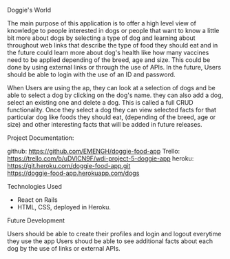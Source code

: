 Doggie's World

The main purpose of this application is to offer a high level view of knowledge to people interested in dogs or people that want to know a little bit more about dogs by selecting a type of dog and learning about throughout web links that describe the type of food they should eat and in the future could learn more about dog's health like how many vaccines need to be applied depending of the breed, age and size. This could be done by using external links or through the use of APIs. In the future, Users should be able to login with the use of an ID and password.

When Users are using the ap, they can look at a selection of dogs and be able to select a dog by clicking on the dog's name. they can also add a dog, select an existing one and delete a dog. This is called a full CRUD functionality. Once they select a dog they can view selected facts for that particular dog like foods they should eat, (depending of the breed, age or size) and other interesting facts that will be added in future releases.



Project Documentation:

github: https://github.com/EMENGH/doggie-food-app 
Trello: https://trello.com/b/uDVlCN9F/wdi-project-5-doggie-app
heroku: https://git.heroku.com/doggie-food-app.git  
        https://doggie-food-app.herokuapp.com/dogs


Technologies Used
  - React on Rails
  - HTML, CSS, deployed in Heroku.

Future Development

Users should be able to create their profiles and login and logout everytime they use the app
Users shoud be able to see additional facts about each dog by the use of links or external APIs.